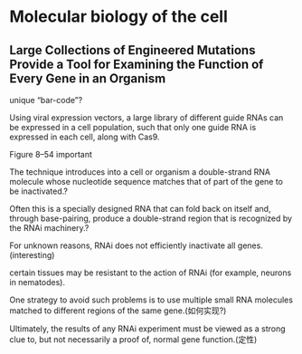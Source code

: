 # Molecular biology of the cell

## Large Collections of Engineered Mutations Provide a Tool for Examining the Function of Every Gene in an Organism

unique “bar-code”?

Using viral expression vectors, a large library of different guide RNAs can be expressed in a cell population, such that only one guide RNA is expressed in each cell, along with Cas9.

Figure 8–54 important

The technique introduces into a cell or organism a double-strand RNA molecule whose nucleotide sequence matches that of part of the gene to be inactivated.?

Often this is a specially designed RNA that can fold back on itself and, through base-pairing, produce a double-strand region that is recognized by the RNAi machinery.?

For unknown reasons, RNAi does not efficiently inactivate all genes.(interesting)

certain tissues may be resistant to the action of RNAi (for example, neurons in nematodes).

One strategy to avoid such problems is to use multiple small RNA molecules matched to different regions of the same gene.(如何实现?)

Ultimately, the results of any RNAi experiment must be viewed as a strong clue to, but not necessarily a proof of, normal gene function.(定性)